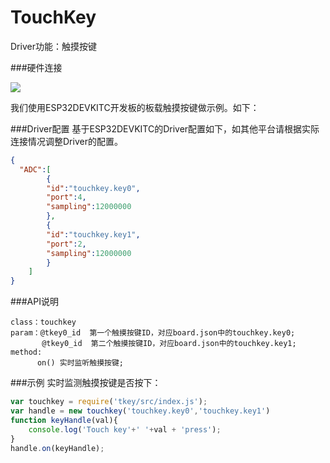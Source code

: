 # TouchKey

Driver功能：触摸按键


###硬件连接

![](./touch-key.jpeg)


我们使用ESP32DEVKITC开发板的板载触摸按键做示例。如下：


###Driver配置
基于ESP32DEVKITC的Driver配置如下，如其他平台请根据实际连接情况调整Driver的配置。

```json
{
  "ADC":[
		{
		"id":"touchkey.key0",
		"port":4,
		"sampling":12000000
        },
		{
		"id":"touchkey.key1",
		"port":2,
		"sampling":12000000
		}
	]
}
```

###API说明
```
class：touchkey
param：@tkey0_id  第一个触摸按键ID，对应board.json中的touchkey.key0;
       @tkey0_id  第二个触摸按键ID，对应board.json中的touchkey.key1;
method:
      on() 实时监听触摸按键;
```

###示例
实时监测触摸按键是否按下：

```js
var touchkey = require('tkey/src/index.js');
var handle = new touchkey('touchkey.key0','touchkey.key1')
function keyHandle(val){
    console.log('Touch key'+' '+val + 'press');
}
handle.on(keyHandle);

```

